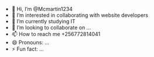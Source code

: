 - 👋 Hi, I’m @Mcmartin1234
- 👀 I’m interested in collaborating with website developers
- 🌱 I’m currently studying IT
- 💞️ I’m looking to collaborate on ...
- 📫 How to reach me +256772814041
- 😄 Pronouns: ...
- ⚡ Fun fact: ...

<!---
Mcmartin1234/Mcmartin1234 is a ✨ special ✨ repository because its `README.md` (this file) appears on your GitHub profile.
You can click the Preview link to take a look at your changes.
--->
